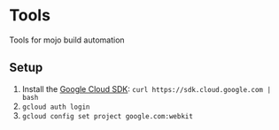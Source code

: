Tools
=====

Tools for mojo build automation

Setup
-----

1. Install the [Google Cloud SDK](https://cloud.google.com/sdk/):
   ``curl https://sdk.cloud.google.com | bash``
2. ``gcloud auth login``
3. ``gcloud config set project google.com:webkit``
